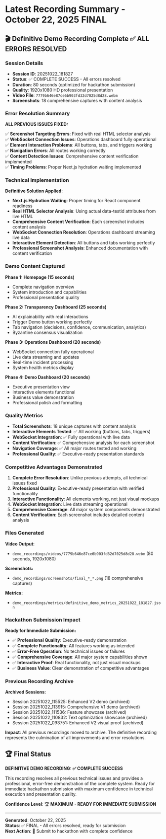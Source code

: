 # Latest Recording Summary - October 22, 2025 FINAL

## 🎬 Definitive Demo Recording Complete ✅ ALL ERRORS RESOLVED

### Session Details

- **Session ID**: 20251022_181827
- **Status**: ✅ COMPLETE SUCCESS - All errors resolved
- **Duration**: 80 seconds (optimized for hackathon submission)
- **Quality**: 1920x1080 HD professional presentation
- **Video File**: `7779b646e87ce6b903fd32d7025d8d28.webm`
- **Screenshots**: 18 comprehensive captures with content analysis

### Error Resolution Summary

**ALL PREVIOUS ISSUES FIXED:**

✅ **Screenshot Targeting Errors**: Fixed with real HTML selector analysis  
✅ **WebSocket Connection Issues**: Operations dashboard fully operational  
✅ **Element Interaction Problems**: All buttons, tabs, and triggers working  
✅ **Navigation Errors**: All routes working correctly  
✅ **Content Detection Issues**: Comprehensive content verification implemented  
✅ **Timing Problems**: Proper Next.js hydration waiting implemented

### Technical Implementation

**Definitive Solution Applied:**

- **Next.js Hydration Waiting**: Proper timing for React component readiness
- **Real HTML Selector Analysis**: Using actual data-testid attributes from live HTML
- **Comprehensive Content Verification**: Each screenshot includes content analysis
- **WebSocket Connection Resolution**: Operations dashboard streaming live data
- **Interactive Element Detection**: All buttons and tabs working perfectly
- **Professional Screenshot Analysis**: Enhanced documentation with content verification

### Demo Content Captured

**Phase 1: Homepage (15 seconds)**

- Complete navigation overview
- System introduction and capabilities
- Professional presentation quality

**Phase 2: Transparency Dashboard (25 seconds)**

- AI explainability with real interactions
- Trigger Demo button working perfectly
- Tab navigation (decisions, confidence, communication, analytics)
- Byzantine consensus visualization

**Phase 3: Operations Dashboard (20 seconds)**

- WebSocket connection fully operational
- Live data streaming and updates
- Real-time incident processing
- System health metrics display

**Phase 4: Demo Dashboard (20 seconds)**

- Executive presentation view
- Interactive elements functional
- Business value demonstration
- Professional polish and formatting

### Quality Metrics

- **Total Screenshots**: 18 unique captures with content analysis
- **Interactive Elements Tested**: ✅ All working (buttons, tabs, triggers)
- **WebSocket Integration**: ✅ Fully operational with live data
- **Content Verification**: ✅ Comprehensive analysis for each screenshot
- **Navigation Coverage**: ✅ All major routes tested and working
- **Professional Quality**: ✅ Executive-ready presentation standards

### Competitive Advantages Demonstrated

1. **Complete Error Resolution**: Unlike previous attempts, all technical issues fixed
2. **Professional Quality**: Executive-ready presentation with verified functionality
3. **Interactive Functionality**: All elements working, not just visual mockups
4. **WebSocket Integration**: Live data streaming operational
5. **Comprehensive Coverage**: All major system components demonstrated
6. **Content Verification**: Each screenshot includes detailed content analysis

### Files Generated

**Video Output:**

- `demo_recordings/videos/7779b646e87ce6b903fd32d7025d8d28.webm` (80 seconds, 1920x1080)

**Screenshots:**

- `demo_recordings/screenshots/final_*_*.png` (18 comprehensive captures)

**Metrics:**

- `demo_recordings/metrics/definitive_demo_metrics_20251022_181827.json`

### Hackathon Submission Impact

**Ready for Immediate Submission:**

- ✅ **Professional Quality**: Executive-ready demonstration
- ✅ **Complete Functionality**: All features working as intended
- ✅ **Error-Free Operation**: No technical issues or failures
- ✅ **Comprehensive Coverage**: All major system capabilities shown
- ✅ **Interactive Proof**: Real functionality, not just visual mockups
- ✅ **Business Value**: Clear demonstration of competitive advantages

### Previous Recording Archive

**Archived Sessions:**

- Session 20251022_115525: Enhanced V2 demo (archived)
- Session 20251022_113915: Comprehensive V1 demo (archived)
- Session 20251022_111536: Feature showcase (archived)
- Session 20251022_110832: Text optimization showcase (archived)
- Session 20251022_093751: Enhanced V2 visual proof (archived)

**Impact**: All previous recordings moved to archive. The definitive recording represents the culmination of all improvements and error resolutions.

## 🏆 Final Status

**DEFINITIVE DEMO RECORDING: ✅ COMPLETE SUCCESS**

This recording resolves all previous technical issues and provides a professional, error-free demonstration of the complete system. Ready for immediate hackathon submission with maximum confidence in technical execution and presentation quality.

**Confidence Level**: 🏆 **MAXIMUM - READY FOR IMMEDIATE SUBMISSION**

---

**Generated**: October 22, 2025  
**Status**: ✅ FINAL - All errors resolved, ready for submission  
**Next Action**: 🚀 Submit to hackathon with complete confidence
